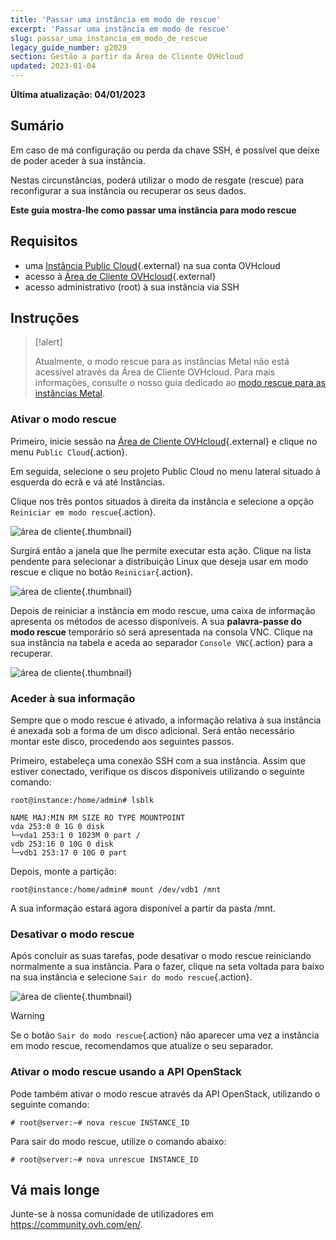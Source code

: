 ```yaml
---
title: 'Passar uma instância em modo de rescue'
excerpt: 'Passar uma instância em modo de rescue'
slug: passar_uma_instancia_em_modo_de_rescue
legacy_guide_number: g2029
section: Gestão a partir da Área de Cliente OVHcloud
updated: 2023-01-04
---
```


**Última atualização: 04/01/2023**

## Sumário

Em caso de má configuração ou perda da chave SSH, é possível que deixe de poder aceder à sua instância.

Nestas circunstâncias, poderá utilizar o modo de resgate (rescue) para reconfigurar a sua instância ou recuperar os seus dados. 

**Este guia mostra-lhe como passar uma instância para modo rescue**

## Requisitos

* uma [Instância Public Cloud](https://www.ovhcloud.com/pt/public-cloud/){.external} na sua conta OVHcloud
* acesso à [Área de Cliente OVHcloud](https://www.ovh.com/auth/?action=gotomanager&from=https://www.ovh.pt/&ovhSubsidiary=pt){.external}
* acesso administrativo (root) à sua instância via SSH

## Instruções

> [!alert]
>
> Atualmente, o modo rescue para as instâncias Metal não está acessível através da Área de Cliente OVHcloud. Para mais informações, consulte o nosso guia dedicado ao [modo rescue para as instâncias Metal](https://docs.ovh.com/pt/public-cloud/metal-instance-rescue-mode/).

### Ativar o modo rescue

Primeiro, inicie sessão na [Área de Cliente OVHcloud](https://www.ovh.com/auth/?action=gotomanager&from=https://www.ovh.pt/&ovhSubsidiary=pt){.external} e clique no menu `Public Cloud`{.action}.

Em seguida, selecione o seu projeto Public Cloud no menu lateral situado à esquerda do ecrã e vá até Instâncias.

Clique nos três pontos situados à direita da instância e selecione a opção `Reiniciar em modo rescue`{.action}.

![área de cliente](images/rescue2022.png){.thumbnail}

Surgirá então a janela que lhe permite executar esta ação. Clique na lista pendente para selecionar a distribuição Linux que deseja usar em modo rescue e clique no botão `Reiniciar`{.action}. 

![área de cliente](images/rescue2.png){.thumbnail}

Depois de reiniciar a instância em modo rescue, uma caixa de informação apresenta os métodos de acesso disponíveis. A sua **palavra-passe do modo rescue** temporário só será apresentada na consola VNC. Clique na sua instância na tabela e aceda ao separador `Console VNC`{.action} para a recuperar.

![área de cliente](images/rescuedata.png){.thumbnail}


### Aceder à sua informação

Sempre que o modo rescue é ativado, a informação relativa à sua instância é anexada sob a forma de um disco adicional. Será então necessário montar este disco, procedendo aos seguintes passos.

Primeiro, estabeleça uma conexão SSH com a sua instância. Assim que estiver conectado, verifique os discos disponíveis utilizando o seguinte comando:

```
root@instance:/home/admin# lsblk

NAME MAJ:MIN RM SIZE RO TYPE MOUNTPOINT
vda 253:0 0 1G 0 disk
└─vda1 253:1 0 1023M 0 part /
vdb 253:16 0 10G 0 disk
└─vdb1 253:17 0 10G 0 part
```

Depois, monte a partição:

```
root@instance:/home/admin# mount /dev/vdb1 /mnt
```

A sua informação estará agora disponível a partir da pasta /mnt.

### Desativar o modo rescue

Após concluir as suas tarefas, pode desativar o modo rescue reiniciando normalmente a sua instância. Para o fazer, clique na seta voltada para baixo na sua instância e selecione `Sair do modo rescue`{.action}.

![área de cliente](images/rescueexit2022.png){.thumbnail}

> [!warning]
> Se o botão `Sair do modo rescue`{.action} não aparecer uma vez a instância em modo rescue, recomendamos que atualize o seu separador.
>

### Ativar o modo rescue usando a API OpenStack

Pode também ativar o modo rescue através da API OpenStack, utilizando o seguinte comando:

```
# root@server:~# nova rescue INSTANCE_ID
```

Para sair do modo rescue, utilize o comando abaixo:

```
# root@server:~# nova unrescue INSTANCE_ID
```

## Vá mais longe

Junte-se à nossa comunidade de utilizadores em <https://community.ovh.com/en/>.
